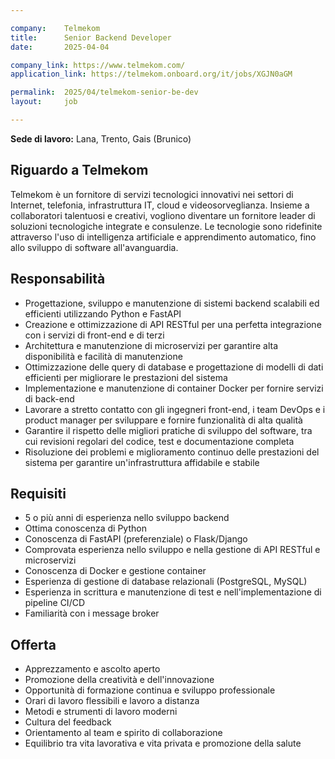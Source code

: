```yaml
---

company:    Telmekom
title:      Senior Backend Developer
date:       2025-04-04

company_link: https://www.telmekom.com/
application_link: https://telmekom.onboard.org/it/jobs/XGJN0aGM

permalink:  2025/04/telmekom-senior-be-dev
layout:     job

---
```


**Sede di lavoro:** Lana, Trento, Gais (Brunico)<br>

## Riguardo a Telmekom

Telmekom è un fornitore di servizi tecnologici innovativi nei settori di Internet, telefonia, infrastruttura IT,
cloud e videosorveglianza. Insieme a collaboratori talentuosi e creativi, vogliono diventare un
fornitore leader di soluzioni tecnologiche integrate e consulenze. Le tecnologie sono ridefinite
attraverso l'uso di intelligenza artificiale e apprendimento automatico, fino allo sviluppo di software
all'avanguardia.

## Responsabilità

* Progettazione, sviluppo e manutenzione di sistemi backend scalabili ed efficienti utilizzando Python e FastAPI
* Creazione e ottimizzazione di API RESTful per una perfetta integrazione con i servizi di front-end e di terzi
* Architettura e manutenzione di microservizi per garantire alta disponibilità e facilità di manutenzione
* Ottimizzazione delle query di database e progettazione di modelli di dati efficienti per migliorare le prestazioni del sistema
* Implementazione e manutenzione di container Docker per fornire servizi di back-end
* Lavorare a stretto contatto con gli ingegneri front-end, i team DevOps e i product manager per sviluppare e fornire funzionalità di alta qualità
* Garantire il rispetto delle migliori pratiche di sviluppo del software, tra cui revisioni regolari del codice, test e documentazione completa
* Risoluzione dei problemi e miglioramento continuo delle prestazioni del sistema per garantire un'infrastruttura affidabile e stabile

## Requisiti

* 5 o più anni di esperienza nello sviluppo backend
* Ottima conoscenza di Python
* Conoscenza di FastAPI (preferenziale) o Flask/Django
* Comprovata esperienza nello sviluppo e nella gestione di API RESTful e microservizi
* Conoscenza di Docker e gestione container
* Esperienza di gestione di database relazionali (PostgreSQL, MySQL)
* Esperienza in scrittura e manutenzione di test e nell'implementazione di pipeline CI/CD
* Familiarità con i message broker

## Offerta

* Apprezzamento e ascolto aperto
* Promozione della creatività e dell'innovazione
* Opportunità di formazione continua e sviluppo professionale
* Orari di lavoro flessibili e lavoro a distanza
* Metodi e strumenti di lavoro moderni
* Cultura del feedback
* Orientamento al team e spirito di collaborazione
* Equilibrio tra vita lavorativa e vita privata e promozione della salute
